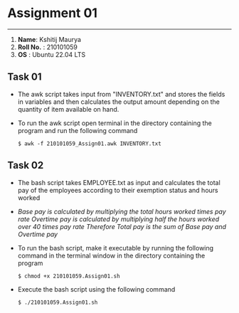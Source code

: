 # Assignment 01

---

1. **Name**:  Kshitij Maurya  
2. **Roll No.** : 210101059
3. **OS** : Ubuntu 22.04 LTS

## Task 01

- The awk script takes input from "INVENTORY.txt" and stores the fields in variables and then calculates
the output amount depending on the quantity of item available on hand.

- To run the awk script open terminal in the directory containing the program and run the following command

  `$ awk -f 210101059_Assign01.awk INVENTORY.txt`


## Task 02

- The bash script takes EMPLOYEE.txt as input and calculates the total pay of the employees according to 
their exemption status and hours worked

- *Base pay is calculated by multiplying the total hours worked times pay rate*
*Overtime pay is calculated by multiplying half the hours worked over 40 times pay rate*
*Therefore Total pay is the sum of Base pay and Overtime pay*

- To run the bash script, make it executable by running the following command in the terminal window in the directory
containing the program

    `$ chmod +x 210101059.Assign01.sh`

- Execute the bash script using the following command

    `$ ./210101059.Assign01.sh`